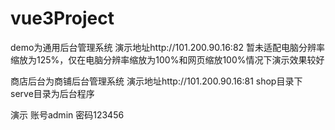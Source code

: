 # vue3Project

demo为通用后台管理系统 演示地址http://101.200.90.16:82 暂未适配电脑分辨率缩放为125%，仅在电脑分辨率缩放为100%和网页缩放100%情况下演示效果较好

商店后台为商铺后台管理系统 演示地址http://101.200.90.16:81
shop目录下serve目录为后台程序


演示  账号admin  密码123456 

